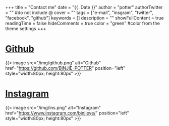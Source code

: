 +++
title = "Contact me"
date = "{{ .Date }}"
author = "potter"
authorTwitter = "" #do not include @
cover = ""
tags = ["e-mail", "insgram", "twitter", "facebook", "github"]
keywords = []
description = ""
showFullContent = true
readingTime = false
hideComments = true
color = "green" #color from the theme settings
+++

# [Github](https://github.com/BINJIE-POTTER)
{{< image src="/img/github.png" alt="Github" href="https://github.com/BINJIE-POTTER" position="left" style="width:80px; height:80px" >}}
# [Instagram](https://www.instagram.com/binjieye/)
{{< image src="/img/ins.png" alt="Instagram" href="https://www.instagram.com/binjieye/" position="left" style="width:80px; height:80px" >}}

